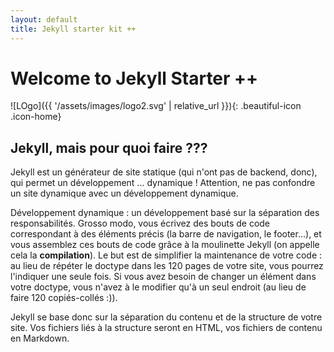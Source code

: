 ```yaml
---
layout: default 
title: Jekyll starter kit ++
---
```

<!--
Ne pas oublier le "front-matter" défini par les tirets ci-dessous, cela permet à Jekyll de définir des variables
prédéfinies ou même de créer les siennes
Nous indiquons dans le front-matter que nous appliquons au fichier index.html le layout (theme) par defaut.
--> 

# Welcome to Jekyll Starter ++

![LOgo]({{ '/assets/images/logo2.svg' | relative_url }}){: .beautiful-icon .icon-home}

## Jekyll, mais pour quoi faire ???

Jekyll est un générateur de site statique (qui n'ont pas de backend, donc), qui permet un développement ... dynamique ! Attention, ne pas confondre un site dynamique avec un développement dynamique. 

Développement dynamique : un développement basé sur la séparation des responsabilités. Grosso modo, vous écrivez des bouts de code correspondant à des éléments précis (la barre de navigation, le footer...), et vous assemblez ces bouts de code grâce à la moulinette Jekyll (on appelle cela la **compilation**). Le but est de simplifier la maintenance de votre code : au lieu de répéter le doctype dans les 120 pages de votre site, vous pourrez l'indiquer une seule fois. Si vous avez besoin de changer un élément dans votre doctype, vous n'avez à le modifier qu'à un seul endroit (au lieu de faire 120 copiés-collés :)).

Jekyll se base donc sur la séparation du contenu et de la structure de votre site. Vos fichiers liés à la structure seront en HTML, vos fichiers de contenu en Markdown. 
